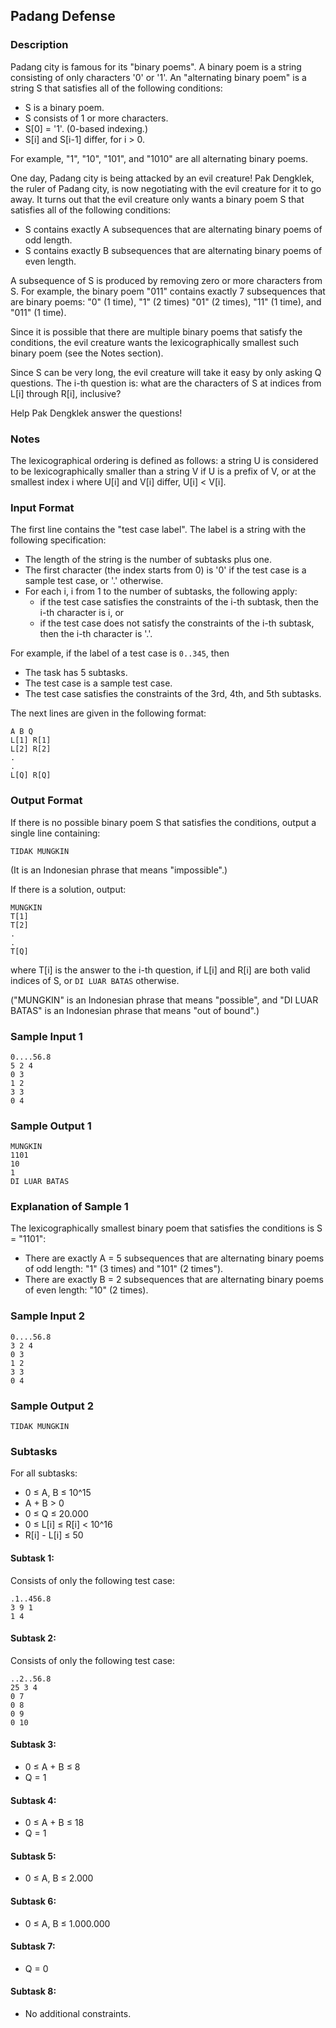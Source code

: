 ## Padang Defense

### Description

Padang city is famous for its "binary poems". A binary poem is a string consisting of only characters '0' or '1'. An "alternating binary poem" is a string S that satisfies all of the following conditions:

- S is a binary poem.
- S consists of 1 or more characters.
- S[0] = '1'. (0-based indexing.)
- S[i] and S[i-1] differ, for i > 0.

For example, "1", "10", "101", and "1010" are all alternating binary poems.

One day, Padang city is being attacked by an evil creature! Pak Dengklek, the ruler of Padang city, is now negotiating with the evil creature for it to go away. It turns out that the evil creature only wants a binary poem S that satisfies all of the following conditions: 

- S contains exactly A subsequences that are alternating binary poems of odd length.
- S contains exactly B subsequences that are alternating binary poems of even length.

A subsequence of S is produced by removing zero or more characters from S. For example, the binary poem "011" contains exactly 7 subsequences that are binary poems: "0" (1 time), "1" (2 times) "01" (2 times), "11" (1 time), and "011" (1 time).

Since it is possible that there are multiple binary poems that satisfy the conditions, the evil creature wants the lexicographically smallest such binary poem (see the Notes section).

Since S can be very long, the evil creature will take it easy by only asking Q questions. The i-th question is: what are the characters of S at indices from L[i] through R[i], inclusive?

Help Pak Dengklek answer the questions!

### Notes

The lexicographical ordering is defined as follows: a string U is considered to be lexicographically smaller than a string V if U is a prefix of V, or at the smallest index i where U[i] and V[i] differ, U[i] < V[i].

### Input Format

The first line contains the "test case label". The label is a string with the following specification:

- The length of the string is the number of subtasks plus one.
- The first character (the index starts from 0) is '0' if the test case is a sample test case, or '.' otherwise.
- For each i, i from 1 to the number of subtasks, the following apply:
  - if the test case satisfies the constraints of the i-th subtask, then the i-th character is i, or
  - if the test case does not satisfy the constraints of the i-th subtask, then the i-th character is '.'.

For example, if the label of a test case is `0..345`, then

- The task has 5 subtasks.
- The test case is a sample test case.
- The test case satisfies the constraints of the 3rd, 4th, and 5th subtasks.

The next lines are given in the following format:

    A B Q
    L[1] R[1]
    L[2] R[2]
    .
    .
    L[Q] R[Q]
    
### Output Format

If there is no possible binary poem S that satisfies the conditions, output a single line containing:

    TIDAK MUNGKIN

(It is an Indonesian phrase that means "impossible".)
    
If there is a solution, output:

    MUNGKIN
    T[1]
    T[2]
    .
    .
    T[Q]
    
where T[i] is the answer to the i-th question, if L[i] and R[i] are both valid indices of S, or `DI LUAR BATAS` otherwise.

("MUNGKIN" is an Indonesian phrase that means "possible", and "DI LUAR BATAS" is an Indonesian phrase that means "out of bound".)

### Sample Input 1

    0....56.8
    5 2 4
    0 3
    1 2
    3 3
    0 4

### Sample Output 1

    MUNGKIN
    1101
    10
    1
    DI LUAR BATAS

### Explanation of Sample 1

The lexicographically smallest binary poem that satisfies the conditions is S = "1101":

- There are exactly A = 5 subsequences that are alternating binary poems of odd length: "1" (3 times) and "101" (2 times").
- There are exactly B = 2 subsequences that are alternating binary poems of even length: "10" (2 times).

### Sample Input 2

    0....56.8
    3 2 4
    0 3
    1 2
    3 3
    0 4

### Sample Output 2

    TIDAK MUNGKIN

### Subtasks

For all subtasks:

- 0 ≤ A, B ≤ 10^15
- A + B > 0
- 0 ≤ Q ≤ 20.000
- 0 ≤ L[i] ≤ R[i] < 10^16
- R[i] - L[i] ≤ 50

#### Subtask 1:

Consists of only the following test case:

    .1..456.8
    3 9 1
    1 4

#### Subtask 2:

Consists of only the following test case:

    ..2..56.8
    25 3 4
    0 7
    0 8
    0 9
    0 10

#### Subtask 3: 

- 0 ≤ A + B ≤ 8
- Q = 1

#### Subtask 4:

- 0 ≤ A + B ≤ 18
- Q = 1

#### Subtask 5:

- 0 ≤ A, B ≤ 2.000

#### Subtask 6:

- 0 ≤ A, B ≤ 1.000.000

#### Subtask 7:

- Q = 0

#### Subtask 8:

- No additional constraints.
